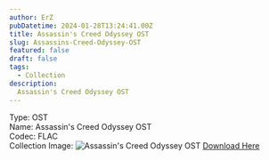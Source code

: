 ```yaml
---
author: ErZ
pubDatetime: 2024-01-28T13:24:41.00Z
title: Assassin's Creed Odyssey OST
slug: Assassins-Creed-Odyssey-OST
featured: false
draft: false
tags:
  - Collection
description:
  Assassin's Creed Odyssey OST
---
```

Type: OST<br>
Name: Assassin's Creed Odyssey OST<br>
Codec: FLAC<br>
Collection Image: ![Assassin's Creed Odyssey OST](https://ucarecdn.com/95a20853-d2ee-4f8d-becc-fb2ad59a2e19/-/preview/300x300/-/quality/smart_retina/-/format/auto/)
[Download Here](https://cuty.io/ErZAsasinKri)